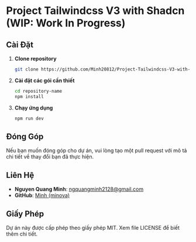 # Project Tailwindcss V3 with Shadcn (WIP: Work In Progress)

## Cài Đặt

1. **Clone repository**
   ```bash
   git clone https://github.com/Minh20812/Project-Tailwindcss-V3-with-Shadcn.git
   ```
2. **Cài đặt các gói cần thiết**
   ```bash
   cd repository-name
   npm install
   ```
3. **Chạy ứng dụng**
   ```bash
   npm run dev
   ```

## Đóng Góp

Nếu bạn muốn đóng góp cho dự án, vui lòng tạo một pull request với mô tả chi tiết về thay đổi bạn đã thực hiện.

## Liên Hệ

- **Nguyen Quang Minh**: [ngquangminh2128@gmail.com](mailto:ngquangminh2128@gmail.com)
- **GitHub**: [Minh (minova)](https://github.com/Minh20812)

## Giấy Phép

Dự án này được cấp phép theo giấy phép MIT. Xem file LICENSE để biết thêm chi tiết.
#
